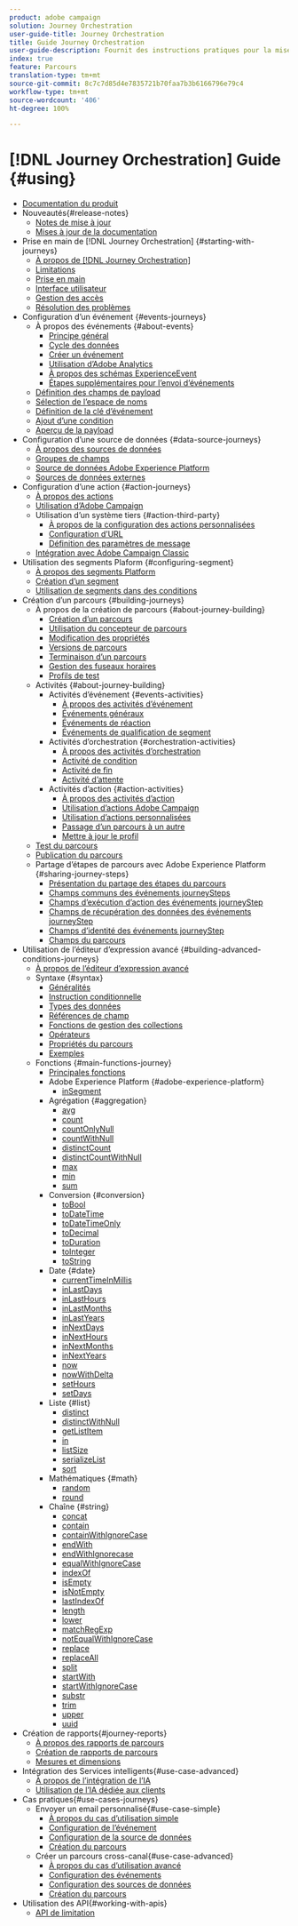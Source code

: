 ```yaml
---
product: adobe campaign
solution: Journey Orchestration
user-guide-title: Journey Orchestration
title: Guide Journey Orchestration
user-guide-description: Fournit des instructions pratiques pour la mise en œuvre et la création de parcours.
index: true
feature: Parcours
translation-type: tm+mt
source-git-commit: 8c7c7d85d4e7835721b70faa7b3b6166796e79c4
workflow-type: tm+mt
source-wordcount: '406'
ht-degree: 100%

---
```



# [!DNL Journey Orchestration] Guide {#using}

+ [Documentation du produit](journey-orchestration-home.md)
+ Nouveautés{#release-notes}
   + [Notes de mise à jour](using/release-notes/release-notes.md)
   + [Mises à jour de la documentation](using/release-notes/documentation-updates.md)
+ Prise en main de [!DNL Journey Orchestration] {#starting-with-journeys}
   + [À propos de [!DNL Journey Orchestration]](using/about/about-journey-orchestration.md)
   + [Limitations](using/about/limitations.md)
   + [Prise en main](using/about/get-started.md)
   + [Interface utilisateur](using/about/user-interface.md)
   + [Gestion des accès](using/about/access-management.md)
   + [Résolution des problèmes](using/about/troubleshooting.md)
+ Configuration d’un événement {#events-journeys}
   + À propos des événements {#about-events}
      + [Principe général](using/event/about-events.md)
      + [Cycle des données](using/event/about-data-cycle.md)
      + [Créer un événement](using/event/about-creating.md)
      + [Utilisation d’Adobe Analytics](using/event/about-analytics.md)
      + [À propos des schémas ExperienceEvent](using/event/experience-event-schema.md)
      + [Étapes supplémentaires pour l’envoi d’événements](using/event/additional-steps-to-send-events-to-journey-orchestration.md)
   + [Définition des champs de payload](using/event/defining-the-payload-fields.md)
   + [Sélection de l’espace de noms](using/event/selecting-the-namespace.md)
   + [Définition de la clé d’événement](using/event/defining-the-event-key.md)
   + [Ajout d’une condition](using/event/adding-a-condition.md)
   + [Aperçu de la payload](using/event/previewing-the-payload.md)
+ Configuration d’une source de données {#data-source-journeys}
   + [À propos des sources de données](using/datasource/about-data-sources.md)
   + [Groupes de champs](using/datasource/field-groups.md)
   + [Source de données Adobe Experience Platform](using/datasource/adobe-experience-platform-data-source.md)
   + [Sources de données externes](using/datasource/external-data-sources.md)
+ Configuration d’une action {#action-journeys}
   + [À propos des actions](using/action/action.md)
   + [Utilisation d’Adobe Campaign](using/action/working-with-adobe-campaign.md)
   + Utilisation d’un système tiers {#action-third-party}
      + [À propos de la configuration des actions personnalisées](using/action/about-custom-action-configuration.md)
      + [Configuration d’URL](using/action/url-configuration.md)
      + [Définition des paramètres de message](using/action/defining-the-message-parameters.md)
   + [Intégration avec Adobe Campaign Classic](using/beta/acc-action.md)
+ Utilisation des segments Plaform {#configuring-segment}
   + [À propos des segments Platform](using/segment/about-segments.md)
   + [Création d’un segment](using/segment/creating-a-segment.md)
   + [Utilisation de segments dans des conditions](using/segment/using-a-segment.md)
+ Création d’un parcours {#building-journeys}
   + À propos de la création de parcours {#about-journey-building}
      + [Création d’un parcours](using/building-journeys/journey.md)
      + [Utilisation du concepteur de parcours](using/building-journeys/using-the-journey-designer.md)
      + [Modification des propriétés](using/building-journeys/changing-properties.md)
      + [Versions de parcours](using/building-journeys/journey-versions.md)
      + [Terminaison d’un parcours](using/building-journeys/terminating-a-journey.md)
      + [Gestion des fuseaux horaires](using/building-journeys/timezone-management.md)
      + [Profils de test](using/building-journeys/creating-test-profiles.md)
   + Activités {#about-journey-building}
      + Activités d’événement {#events-activities}
         + [À propos des activités d’événement](using/building-journeys/event-activities.md)
         + [Événements généraux](using/building-journeys/general-events.md)
         + [Événements de réaction](using/building-journeys/reaction-events.md)
         + [Événements de qualification de segment](using/building-journeys/segment-qualification-events.md)
      + Activités d’orchestration {#orchestration-activities}
         + [À propos des activités d’orchestration](using/building-journeys/about-orchestration-activities.md)
         + [Activité de condition](using/building-journeys/condition-activity.md)
         + [Activité de fin](using/building-journeys/end-activity.md)
         + [Activité d’attente](using/building-journeys/wait-activity.md)
      + Activités d’action {#action-activities}
         + [À propos des activités d’action](using/building-journeys/about-action-activities.md)
         + [Utilisation d’actions Adobe Campaign](using/building-journeys/using-adobe-campaign-actions.md)
         + [Utilisation d’actions personnalisées](using/building-journeys/using-custom-actions.md)
         + [Passage d’un parcours à un autre](using/building-journeys/jump.md)
         + [Mettre à jour le profil](using/building-journeys/update-profiles.md)
   + [Test du parcours](using/building-journeys/testing-the-journey.md)
   + [Publication du parcours](using/building-journeys/publishing-the-journey.md)
   + Partage d’étapes de parcours avec Adobe Experience Platform {#sharing-journey-steps}
      + [Présentation du partage des étapes du parcours](using/building-journeys/sharing-overview.md)
      + [Champs communs des événements journeySteps](using/building-journeys/sharing-common-fields.md)
      + [Champs d’exécution d’action des événements journeyStep](using/building-journeys/sharing-execution-fields.md)
      + [Champs de récupération des données des événements journeyStep](using/building-journeys/sharing-fetch-fields.md)
      + [Champs d’identité des événements journeyStep](using/building-journeys/sharing-identity-fields.md)
      + [Champs du parcours](using/building-journeys/sharing-journey-fields.md)
+ Utilisation de l’éditeur d’expression avancé {#building-advanced-conditions-journeys}
   + [À propos de l’éditeur d’expression avancé](using/expression/expressionadvanced.md)
   + Syntaxe {#syntax}
      + [Généralités](using/expression/generalities.md)
      + [Instruction conditionnelle](using/expression/conditional-instruction.md)
      + [Types des données](using/expression/data-types.md)
      + [Références de champ](using/expression/field-references.md)
      + [Fonctions de gestion des collections](using/expression/collection-management-functions.md)
      + [Opérateurs](using/expression/operators.md)
      + [Propriétés du parcours](using/expression/journey-properties.md)
      + [Exemples](using/expression/advanced-editor-use-cases.md)
   + Fonctions {#main-functions-journey}
      + [Principales fonctions](using/expression/functions.md)
      + Adobe Experience Platform {#adobe-experience-platform}
         + [inSegment](using/functions/functioninsegment.md)
      + Agrégation {#aggregation}
         + [avg](using/functions/functionavg.md)
         + [count](using/functions/functioncount.md)
         + [countOnlyNull](using/functions/functioncountonlynull.md)
         + [countWithNull](using/functions/functioncountwithnull.md)
         + [distinctCount](using/functions/functiondistinctcount.md)
         + [distinctCountWithNull](using/functions/functiondistinctcountwithnull.md)
         + [max](using/functions/functionmax.md)
         + [min](using/functions/functionmin.md)
         + [sum](using/functions/functionsum.md)
      + Conversion {#conversion}
         + [toBool](using/functions/functiontobool.md)
         + [toDateTime](using/functions/functiontodatetime.md)
         + [toDateTimeOnly](using/functions/functiontodatetimeonly.md)
         + [toDecimal](using/functions/functiontodecimal.md)
         + [toDuration](using/functions/functiontoduration.md)
         + [toInteger](using/functions/functiontointeger.md)
         + [toString](using/functions/functiontostring.md)
      + Date {#date}
         + [currentTime&#x200B;InMillis](using/functions/functioncurrenttimeinmillis.md)
         + [inLastDays](using/functions/functioninlastdays.md)
         + [inLastHours](using/functions/functioninlasthours.md)
         + [inLastMonths](using/functions/functioninlastmonths.md)
         + [inLastYears](using/functions/functioninlastyears.md)
         + [inNextDays](using/functions/functioninnextdays.md)
         + [inNextHours](using/functions/functioninnexthours.md)
         + [inNextMonths](using/functions/functioninnextmonths.md)
         + [inNextYears](using/functions/functioninnextyears.md)
         + [now](using/functions/functionnow.md)
         + [nowWithDelta](using/functions/functionnowwithdelta.md)
         + [setHours](using/functions/functionsethours.md)
         + [setDays](using/functions/functionsetdays.md)
      + Liste {#list}
         + [distinct](using/functions/functiondistinct.md)
         + [distinctWithNull](using/functions/functiondistinctwithnull.md)
         + [getListItem](using/functions/functiongetlistitem.md)
         + [in](using/functions/functionin.md)
         + [listSize](using/functions/functionlistsize.md)
         + [serializeList](using/functions/functionserializelist.md)
         + [sort](using/functions/functionsort.md)
      + Mathématiques {#math}
         + [random](using/functions/functionrandom.md)
         + [round](using/functions/functionround.md)
      + Chaîne {#string}
         + [concat](using/functions/functionconcat.md)
         + [contain](using/functions/functioncontain.md)
         + [containWithIgnoreCase](using/functions/functioncontainwithignorecase.md)
         + [endWith](using/functions/functionendwith.md)
         + [endWithIgnorecase](using/functions/functionendwithignorecase.md)
         + [equalWithIgnoreCase](using/functions/functionequalignorecase.md)
         + [indexOf](using/functions/functionindexof.md)
         + [isEmpty](using/functions/functionisempty.md)
         + [isNotEmpty](using/functions/functionisnotempty.md)
         + [lastIndexOf](using/functions/functionlastindexof.md)
         + [length](using/functions/functionlength.md)
         + [lower](using/functions/functionlower.md)
         + [matchRegExp](using/functions/functionmatchregexp.md)
         + [notEqualWithIgnoreCase](using/functions/functionnotequalignorecase.md)
         + [replace](using/functions/functionreplace.md)
         + [replaceAll](using/functions/functionreplaceall.md)
         + [split](using/functions/functionsplit.md)
         + [startWith](using/functions/functionstartwith.md)
         + [startWithIgnoreCase](using/functions/functionstartwithignorecase.md)
         + [substr](using/functions/functionsubstr.md)
         + [trim](using/functions/functiontrim.md)
         + [upper](using/functions/functionupper.md)
         + [uuid](using/functions/functionuuid.md)
+ Création de rapports{#journey-reports}
   + [À propos des rapports de parcours](using/reporting/about-journey-reports.md)
   + [Création de rapports de parcours](using/reporting/creating-your-journey-reports.md)
   + [Mesures et dimensions](using/reporting/metrics-and-dimensions.md)
+ Intégration des Services intelligents{#use-case-advanced}
   + [À propos de l’intégration de l’IA](using/ai-services/ai-services-overview.md)
   + [Utilisation de l’IA dédiée aux clients](using/ai-services/leveraging-customer-ai.md)
+ Cas pratiques{#use-cases-journeys}
   + Envoyer un email personnalisé{#use-case-simple}
      + [À propos du cas d’utilisation simple](using/usecase/about-the-simple-use-case.md)
      + [Configuration de l’événement](using/usecase/configuring-the-event.md)
      + [Configuration de la source de données](using/usecase/configuring-the-data-source.md)
      + [Création du parcours](using/usecase/simple-uc-building-the-journey.md)
   + Créer un parcours cross-canal{#use-case-advanced}
      + [À propos du cas d’utilisation avancé](using/usecase/about-the-advanced-use-case.md)
      + [Configuration des événements](using/usecase/configuring-the-events.md)
      + [Configuration des sources de données](using/usecase/configuring-the-data-sources.md)
      + [Création du parcours](using/usecase/building-the-journey.md)
+ Utilisation des API{#working-with-apis}
   + [API de limitation](using/api/capping.md)
